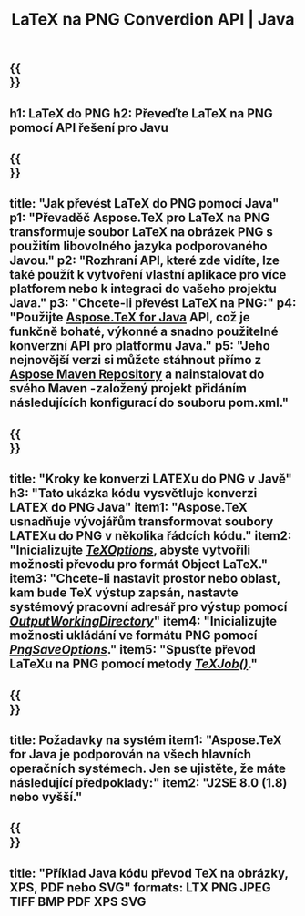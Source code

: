 ﻿---
translation: true
template: /_templates/_conversion-child-java.md
title: LaTeX na PNG Converdion API | Java
description: Funkce převodu LaTeX do PNG. Integrujte tuto místní knihovnu Java do svého projektu nebo použijte multiplatformní aplikace pro převod LaTeXu na PNG.
keywords: latex to png api java, latex2png integrovat
url: /java/conversion/latex-to-png/
family: tex
platformtag: java
feature: conversion
informat: LATEX
outformat: PNG
otherformats: BMP TIFF JPEG PDF
---

{{<section banner>}}
---
h1: LaTeX do PNG
h2: Převeďte LaTeX na PNG pomocí API řešení pro Javu
---

{{<section overview>}}
---
title: "Jak převést LaTeX do PNG pomocí Java"
p1: "Převaděč Aspose.TeX pro LaTeX na PNG transformuje soubor LaTeX na obrázek PNG s použitím libovolného jazyka podporovaného Javou."
p2: "Rozhraní API, které zde vidíte, lze také použít k vytvoření vlastní aplikace pro více platforem nebo k integraci do vašeho projektu Java."
p3: "Chcete-li převést LaTeX na PNG:"
p4: "Použijte [Aspose.TeX for Java](https://products.aspose.com/tex/java) API, což je funkčně bohaté, výkonné a snadno použitelné konverzní API pro platformu Java."
p5: "Jeho nejnovější verzi si můžete stáhnout přímo z [Aspose Maven Repository](https://repository.aspose.com/tex/) a nainstalovat do svého Maven -založený projekt přidáním následujících konfigurací do souboru pom.xml."
---

{{<section feature1>}}
---
title: "Kroky ke konverzi LATEXu do PNG v Javě"
h3: "Tato ukázka kódu vysvětluje konverzi LATEX do PNG Java"
item1: "Aspose.TeX usnadňuje vývojářům transformovat soubory LATEXu do PNG v několika řádcích kódu."
item2: "Inicializujte [*TeXOptions*](https://reference.aspose.com/tex/java/com.aspose.tex/TeXOptions), abyste vytvořili možnosti převodu pro formát Object LaTeX."
item3: "Chcete-li nastavit prostor nebo oblast, kam bude TeX výstup zapsán, nastavte systémový pracovní adresář pro výstup pomocí [*OutputWorkingDirectory*](https://reference.aspose.com/tex/java/com.aspose.tex/TeXOptions#getOutputWorkingDirectory--)"
item4: "Inicializujte možnosti ukládání ve formátu PNG pomocí [*PngSaveOptions*](https://reference.aspose.com/tex/java/com.aspose.tex.rendering/PngSaveOptions)."
item5: "Spusťte převod LaTeXu na PNG pomocí metody [*TeXJob()*](https://reference.aspose.com/tex/java/com.aspose.tex/TeXJob)."
---

{{<section feature2>}}
---
title: Požadavky na systém
item1: "Aspose.TeX for Java je podporován na všech hlavních operačních systémech. Jen se ujistěte, že máte následující předpoklady:"
item2: "J2SE 8.0 (1.8) nebo vyšší."
---

{{<section widget>}}
---
title: "Příklad Java kódu převod TeX na obrázky, XPS, PDF nebo SVG"
formats: LTX PNG JPEG TIFF BMP PDF XPS SVG
---